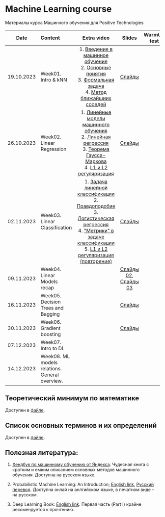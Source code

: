 # Machine Learning course

  

Материалы курса Машинного обучения для Positive Technologies


| Date | Content | Extra video | Slides | WarmUp test | Comments |
|:------:|:-----------------------|:----------------------------:|:------------:|:-----------------------:|:----------------------:|
| 19.10.2023 | Week01. Intro & kNN| 1. [Введение в машинное обучение](https://www.youtube.com/watch?v=4wBEb5AHaXQ)<br>2. [Основные понятия](https://www.youtube.com/watch?v=iOKM50P4_OA)<br>3. [Формальная задача](https://www.youtube.com/watch?v=zKBv_7ifIpY)<br>4. [Метод ближайшиих соседей](https://www.youtube.com/watch?v=dKRomMplMdA) | [Слайды](week0_01_intro/lect001_knn_intro.pdf) | | | | 
| 26.10.2023 | Week02. Linear Regression| 1. [Линейные модели машинного обучения](https://www.youtube.com/watch?v=mRgPp_BeODQ)<br>2. [Линейная регрессия](https://www.youtube.com/watch?v=opdB7ePcPHU)<br>3. [Теорема Гаусса-Маркова](https://www.youtube.com/watch?v=C5MkZVEHoII)<br>4. [L1 и L2 регуляризация](https://www.youtube.com/watch?v=P0RQyTO0V58) | [Слайды](week0_02_linear_reg/lect002_linear_regression.pdf) | | | |
| 02.11.2023 | Week03. Linear Classification| 1. [Задача линейной классификации](https://www.youtube.com/watch?v=AfeEdzrL29Q)<br>2. [Правдоподобие](https://www.youtube.com/watch?v=anOGnv5OQhI)<br>3. [Логистическая регрессия](https://www.youtube.com/watch?v=UTkg0wa9lE4)<br>4. ["Метрики" в задаче классификации](https://www.youtube.com/watch?v=c8NICoKvRQk)<br>5. [L1 и L2 регуляризация (повторение)](https://www.youtube.com/watch?v=P0RQyTO0V58) | [Слайды](week0_03_linear_classification/lect003_linear_clf.pdf) |  | Полезные ссылки:<br>1. [Статья о линейных моделях из курса ODS](https://habr.com/ru/companies/ods/articles/323890/)<br>2. [Глава ML хендбука по линейным моделям](https://academy.yandex.ru/handbook/ml/article/linear-models)<br>3. [Текстовая версия лекций К. В. Воронцова (теоретическая)](http://www.ccas.ru/voron/download/Regression.pdf) |
| 09.11.2023 | Week04. Linear Models recap| | [Слайды 02](week0_02_linear_reg/lect002_linear_regression.pdf), [Слайды 03](week0_03_linear_classification/lect003_linear_clf.pdf) |  | |
| 16.11.2023 | Week05. Decision Trees and Bagging| | [Слайды](week0_05_trees_and_ensembles/lect005_trees_and_ensembles.pdf)|  | |
| 30.11.2023 | Week06. Gradient boosting| | [Слайды](week0_06_boosting/lect006_boosting.pdf)|  | |
| 07.12.2023 | Week07. Intro to DL| |  |  | |
| 14.12.2023 | Week08. ML models relations. General overview.| | |  | |

## Теоретический минимум по математике

Доступен в [файле](./prerequisites.md).

## Список основных терминов и их определений
Доступен в [файле](./thesaurus.md).  

## Полезная литература:

1. [Хендбук по машинному обучению от Яндекса](https://academy.yandex.ru/dataschool/book). Чудесная книга с кратким и емким описанием основных методов машинного обучения. Доступна на русском языке.

2. Probabilistic Machine Learning: An Introduction; [English link](https://probml.github.io/pml-book/book1.html), [Русский перевод](https://dmkpress.com/catalog/computer/data/978-5-93700-119-1/). Доступна онлай на анлгийском языке, в печатном виде – на русском.

3. Deep Learning Book: [English link](https://www.deeplearningbook.org/). Первая часть (Part I) крайне рекомендуется к прочтению.
